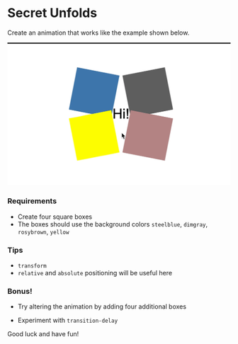 # Secret Unfolds

Create an animation that works like the example shown below.

![secret](secret-unfolds.gif)

### Requirements
- Create four square boxes
- The boxes should use the background colors `steelblue`, `dimgray`, `rosybrown`, `yellow`

### Tips
- `transform`
- `relative` and `absolute` positioning will be useful here

### Bonus!

- Try altering the animation by adding four additional boxes

- Experiment with `transition-delay`

Good luck and have fun!